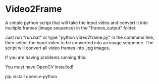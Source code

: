 # Video2Frame
A simple python script that will take the input video and convert it into multiple frames (image sequence) in the "frames_output" folder.

Just run "run.bat" or type "python video2frame.py" in the command line, then select the input video to be converted into an image sequence. 
The script will convert all video frames into .jpg images.

If you are having problems running this:

You must have OpenCV installed!

pip install opencv-python


